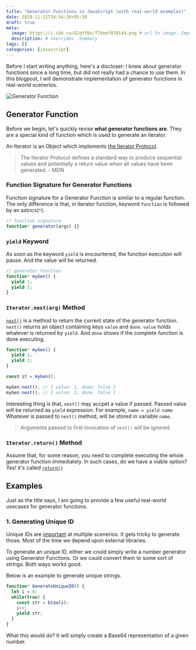 ```yaml
---
title: "Generator Functions in JavaScript (with real-world examples)"
date: 2020-11-12T18:54:26+05:30
draft: true
meta:
  image: https://i.ibb.co/QJqYYBn/f76eef870144.png # url to image. Important for blog listing and seo
  description: # overrides .Summary
tags: []
categories: [javascript]
---
```


Before I start writing anything, here's a discloser: I knew about generator
functions since a long time, but did not really had a chance to use them. In
this blogpost, I will demonstrate implementation of generator functions in
real-world scenerios.

![Generator Function](https://i.ibb.co/QJqYYBn/f76eef870144.png)

## Generator Function

Before we begin, let's quickly revise **what generator functions are**. They are
a special kind of function which is used to generate an iterator.

An Iterator is an Object which implements [the Iterator Protocol](https://developer.mozilla.org/en-US/docs/Web/JavaScript/Reference/Iteration_protocols#The_iterator_protocol).

> The Iterator Protocol defines a standard way to produce sequential values and
> potentially a return value when all values have been generated.
> \- MDN

### Function Signature for Generator Functions

Function signature for a Generator Function is similar to a regular function.
The only difference is that, in iterator function, keyword `function` is
followed by an astrics(`*`).

```javascript
// function signature
function* generator(args) {}
```

### `yield` Keyword

As soon as the keyword `yield` is encountered, the function execution will
pause. And the value will be returned.

```javascript
// generator function
function* myGen() {
  yield 1;
  yield 2;
}
```

### `Iterator.next(arg)` Method

[`next()`](https://developer.mozilla.org/en-US/docs/Web/JavaScript/Reference/Global_Objects/Generator/next)
is a method to return the current state of the generator function.
`next()` returns an object containing keys `value` and `done`. `value` holds
whatever is returned by `yield`. And `done` shows if the complete function is
done executing.

```javascript
function* myGen() {
  yield 1;
  yield 2;
}

const it = myGen();

myGen.next(); // { value: 1, done: false }
myGen.next(); // { value: 2, done: false }
```

Interesting thing is that, `next()` may accpet a value if passed. Passed value
will be returned as `yield` expression. For example, `name = yield name`.
Whatever is passed to `next()` method, will be stored in variable `name`.

> Arguments passed to first invocation of `next()` will be ignored.

### `Iterator.return()` Method

Assume that, for some reason, you need to complete executing the whole generator
function immediately. In such cases, do we have a viable option? Yes! it's
called [`return()`](#)

## Examples

Just as the title says, I am going to provide a few useful real-world usecases
for generator functions.

### 1. Generating Unique ID

Unique IDs are [important]() at multiple scenerios. It gets tricky to generate
those. Most of the time we depend upon external libraries.

To generate an unique ID, either we could simply write a number generator using
Generator Functions. Or we could convert them to some sort of strings. Both ways
works good.

Below is an example to generate unique strings.

```javascript
function* GenerateUniqueID() {
  let i = 0;
  while(true) {
    const str = btoa(i);
    i++;
    yield str;
  }
}
```

What this would do? It will simply create a Base64 representation of a given
number.
